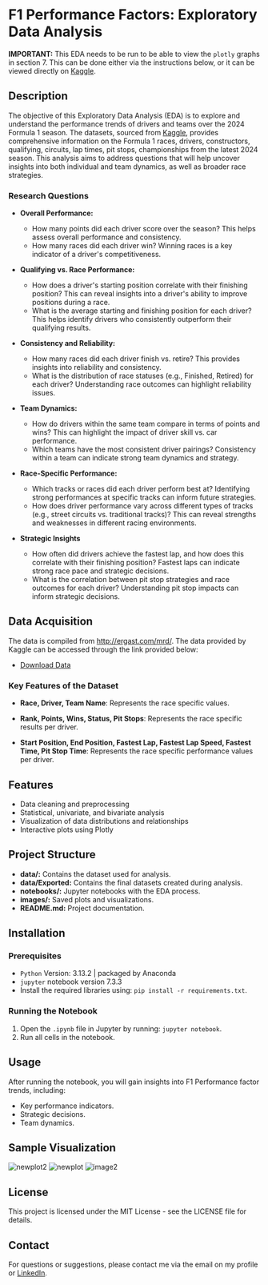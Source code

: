 #  F1 Performance Factors: Exploratory Data Analysis

**IMPORTANT:** This EDA needs to be run to be able to view the `plotly` graphs in section 7. This can be done either via the instructions below, or it can be viewed directly on [Kaggle](https://www.kaggle.com/code/christinecoomans/f1-performance-factors-eda). 

## Description

The objective of this Exploratory Data Analysis (EDA) is to explore and understand the performance trends of drivers and teams over the 2024 Formula 1 season. The datasets, sourced from [Kaggle](https://www.kaggle.com/datasets/rohanrao/formula-1-world-championship-1950-2020?select=results.csv), provides comprehensive information on the Formula 1 races, drivers, constructors, qualifying, circuits, lap times, pit stops, championships from the latest 2024 season. This analysis aims to address questions that will help uncover insights into both individual and team dynamics, as well as broader race strategies.

### Research Questions
- **Overall Performance:**
    - How many points did each driver score over the season? This helps assess overall performance and consistency.
    - How many races did each driver win? Winning races is a key indicator of a driver's competitiveness.

- **Qualifying vs. Race Performance:** 
    - How does a driver's starting position correlate with their finishing position? This can reveal insights into a driver's ability to improve positions during a race.
    - What is the average starting and finishing position for each driver? This helps identify drivers who consistently outperform their qualifying results.

- **Consistency and Reliability:** 
    - How many races did each driver finish vs. retire? This provides insights into reliability and consistency.
    - What is the distribution of race statuses (e.g., Finished, Retired) for each driver? Understanding race outcomes can highlight reliability issues.

- **Team Dynamics:** 
    - How do drivers within the same team compare in terms of points and wins? This can highlight the impact of driver skill vs. car performance.
    - Which teams have the most consistent driver pairings? Consistency within a team can indicate strong team dynamics and strategy.
        
- **Race-Specific Performance:** 
    - Which tracks or races did each driver perform best at? Identifying strong performances at specific tracks can inform future strategies.
    - How does driver performance vary across different types of tracks (e.g., street circuits vs. traditional tracks)? This can reveal strengths and weaknesses in different racing environments.

- **Strategic Insights**
    - How often did drivers achieve the fastest lap, and how does this correlate with their finishing position? Fastest laps can indicate strong race pace and strategic decisions.
    - What is the correlation between pit stop strategies and race outcomes for each driver? Understanding pit stop impacts can inform strategic decisions.

## Data Acquisition

The data is compiled from http://ergast.com/mrd/. The data provided by Kaggle can be accessed through the link provided below:
- [Download Data](https://www.kaggle.com/datasets/rohanrao/formula-1-world-championship-1950-2020?select=results.csv)

### Key Features of the Dataset

- **Race, Driver, Team Name**: Represents the race specific values.

- **Rank, Points, Wins, Status, Pit Stops**: Represents the race specific results per driver.

- **Start Position, End Position, Fastest Lap, Fastest Lap Speed, Fastest Time, Pit Stop Time**: Represents the race specific performance values per driver.

## Features
- Data cleaning and preprocessing
- Statistical, univariate, and bivariate analysis
- Visualization of data distributions and relationships
- Interactive plots using Plotly

## Project Structure
- **data/:** Contains the dataset used for analysis.
- **data/Exported:** Contains the final datasets created during analysis.
- **notebooks/:** Jupyter notebooks with the EDA process.
- **images/:** Saved plots and visualizations.
- **README.md:** Project documentation.

## Installation
### Prerequisites
- `Python` Version: 3.13.2 | packaged by Anaconda
- `jupyter` notebook version 7.3.3
- Install the required libraries using: `pip install -r requirements.txt`.

### Running the Notebook

1. Open the `.ipynb` file in Jupyter by running: `jupyter notebook`.
2. Run all cells in the notebook.

## Usage
After running the notebook, you will gain insights into F1 Performance factor trends, including:
- Key performance indicators. 
- Strategic decisions.
- Team dynamics.

## Sample Visualization
![newplot2](https://github.com/user-attachments/assets/e84dd674-b52d-4b21-81a2-c42c1b4bd4ef)
![newplot](https://github.com/user-attachments/assets/ace1f461-e295-48b5-8ff4-2b3850febe20)
![image2](https://github.com/user-attachments/assets/0fc6e85b-e608-4525-ac59-c94b9be0120f)

## License
This project is licensed under the MIT License - see the LICENSE file for details.

## Contact
For questions or suggestions, please contact me via the email on my profile or [LinkedIn](https://www.linkedin.com/in/christine-coomans/).
